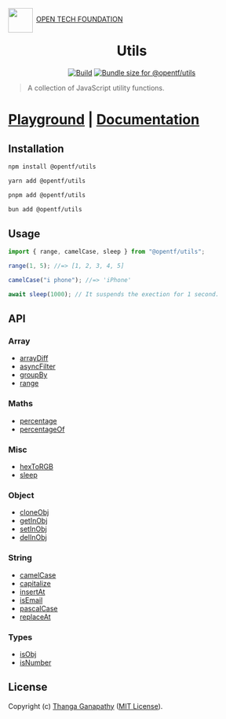 <img align="left" src="https://open-tech-foundation.pages.dev/img/Logo.svg" width="50" height="50">

&nbsp;[OPEN TECH FOUNDATION](https://open-tech-foundation.pages.dev/)

<div align="center">

# Utils

[![Build](https://github.com/open-tech-foundation/js-utils/actions/workflows/build.yml/badge.svg)](https://github.com/open-tech-foundation/js-utils/actions/workflows/build.yml) <a href="https://pkg-size.dev/@opentf/utils"><img src="https://pkg-size.dev/badge/bundle/3224" title="Bundle size for @opentf/utils"></a>

</div>

> A collection of JavaScript utility functions.

# [Playground](https://js-utils.pages.dev/playground) | [Documentation](https://js-utils.pages.dev)

## Installation

```sh
npm install @opentf/utils
```

```sh
yarn add @opentf/utils
```

```sh
pnpm add @opentf/utils
```

```sh
bun add @opentf/utils
```

## Usage

```ts
import { range, camelCase, sleep } from "@opentf/utils";

range(1, 5); //=> [1, 2, 3, 4, 5]

camelCase("i phone"); //=> 'iPhone'

await sleep(1000); // It suspends the exection for 1 second.
```

## API

### Array

- [arrayDiff](https://js-utils.pages.dev/Array/arrayDiff)
- [asyncFilter](https://js-utils.pages.dev/Array/asyncFilter)
- [groupBy](https://js-utils.pages.dev/Array/groupBy)
- [range](https://js-utils.pages.dev/Array/range)

### Maths

- [percentage](https://js-utils.pages.dev/Maths/percentage)
- [percentageOf](https://js-utils.pages.dev/Maths/percentageOf)

### Misc

- [hexToRGB](https://js-utils.pages.dev/Misc/hexToRGB)
- [sleep](https://js-utils.pages.dev/Timers/sleep)

### Object

- [cloneObj](https://js-utils.pages.dev/Object/cloneObj)
- [getInObj](https://js-utils.pages.dev/Object/getInObj)
- [setInObj](https://js-utils.pages.dev/Object/setInObj)
- [delInObj](https://js-utils.pages.dev/Object/delInObj)

### String

- [camelCase](https://js-utils.pages.dev/String/camelCase)
- [capitalize](https://js-utils.pages.dev/String/capitalize)
- [insertAt](https://js-utils.pages.dev/String/insertAt)
- [isEmail](https://js-utils.pages.dev/String/isEmail)
- [pascalCase](https://js-utils.pages.dev/String/pascalCase)
- [replaceAt](https://js-utils.pages.dev/String/replaceAt)

### Types

- [isObj](https://js-utils.pages.dev/Object/isObj)
- [isNumber](https://js-utils.pages.dev/Types/isNumber)

## License

Copyright (c) [Thanga Ganapathy](https://github.com/Thanga-Ganapathy) ([MIT License](./LICENSE)).

